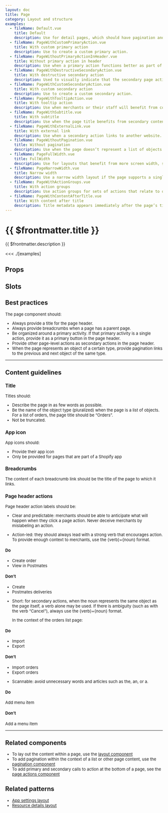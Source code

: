 ```yaml
---
layout: doc
title: Page
category: Layout and structure
examples:
  - fileName: Default.vue
    title: Default
    description: Use for detail pages, which should have pagination and breadcrumbs, and also often have several actions.
  - fileName: PageWithCustomPrimaryAction.vue
    title: With custom primary action
    description: Use to create a custom primary action.
  - fileName: PageWithoutPrimaryActionInHeader.vue
    title: Without primary action in header
    description: Use when a primary action functions better as part of the page content instead of in the page header.
  - fileName: PageWithDestructiveSecondaryAction.vue
    title: With destructive secondary action
    description: Used to visually indicate that the secondary page action is destructive.
  - fileName: PageWithCustomSecondaryAction.vue
    title: With custom secondary action
    description: Use to create a custom secondary action.
  - fileName: PageWithTooltipAction.vue
    title: With tooltip action
    description: Use when merchants or their staff will benefit from context on why a page action is disabled.
  - fileName: PageWithSubtitle.vue
    title: With subtitle
    description: Use when the page title benefits from secondary content.
  - fileName: PageWithExternalLink.vue
    title: With external link
    description: Use when a secondary action links to another website. Actions marked external open in a new browser tab.
  - fileName: PageWithoutPagination.vue
    title: Without pagination
    description: Use when the page doesn’t represent a list of objects or a detail view for an object.
  - fileName: PageFullWidth.vue
    title: FullWidth
    description: Use for layouts that benefit from more screen width, such as wide tables or lists.
  - fileName: PageNarrowWidth.vue
    title: Narrow width
    description: Use a narrow width layout if the page supports a single unified task. When merchants must review the entire page contents to complete their goal, this layout helps focus their attention in a single path from top to bottom.
  - fileName: PageWithActionGroups.vue
    title: With action groups
    description: Use action groups for sets of actions that relate to one another, particularly when there are too many to display as secondary actions. Note that these groups will be further rolled up into a single action for smaller displays so that actions do not wrap or overflow the page bounds.
  - fileName: PageWithContentAfterTitle.vue
    title: With content after title
    description: Title metadata appears immediately after the page’s title. Use it to communicate brief, important and non-interactive status information about an entire page.
---
```


# {{ $frontmatter.title }}

<Lede>

{{ $frontmatter.description }}

</Lede>

<Examples>

<<< ./[examples]

</Examples>

## Props

<PropsTable />

## Slots

<SlotsTable />

<div style="font-size: 0.8125rem">

## Best practices

The page component should:

- Always provide a title for the page header.
- Always provide breadcrumbs when a page has a parent page.
- Be organized around a primary activity. If that primary activity is a single action, provide it as a primary button in the page header.
- Provide other page-level actions as secondary actions in the page header.
- When the page represents an object of a certain type, provide pagination links to the previous and next object of the same type.

---

## Content guidelines

### Title

Titles should:

- Describe the page in as few words as possible.
- Be the name of the object type (pluralized) when the page is a list of objects. For a list of orders, the page title should be “Orders”.
- Not be truncated.

### App icon

App icons should:

- Provide their app icon
- Only be provided for pages that are part of a Shopify app

### Breadcrumbs

The content of each breadcrumb link should be the title of the page to which it links.

### Page header actions

Page header action labels should be:

- Clear and predictable: merchants should be able to anticipate what will happen when they click a page action. Never deceive merchants by mislabeling an action.

- Action-led: they should always lead with a strong verb that encourages action. To provide enough context to merchants, use the \{verb\}+\{noun\} format.

<DoDont>

#### Do

- Create order
- View in Postmates

#### Don’t

- Create
- Postmates deliveries

</DoDont>

- Short: for secondary actions, when the noun represents the same object as the page itself, a verb alone may be used. If there is ambiguity (such as with the verb “Cancel”), always use the \{verb\}+\{noun\} format.

  In the context of the orders list page:

<DoDont>

#### Do

- Import
- Export

#### Don’t

- Import orders
- Export orders

</DoDont>

- Scannable: avoid unnecessary words and articles such as the, an, or a.

<DoDont>

#### Do

Add menu item

#### Don’t

Add a menu item

</DoDont>

---

## Related components

- To lay out the content within a page, use the [layout component](/components/Layout)
- To add pagination within the context of a list or other page content, use the [pagination component](/components/Pagination)
- To add primary and secondary calls to action at the bottom of a page, see the [page actions component](/components/PageActions)

## Related patterns

- [App settings layout](https://polaris.shopify.com/patterns/app-settings-layout)
- [Resource details layout](https://polaris.shopify.com/patterns/resource-details-layout)

</div>
